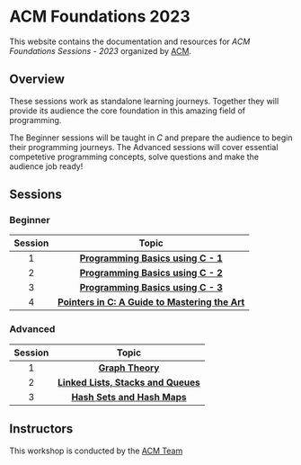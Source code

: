 # ACM Foundations 2023

This website contains the documentation and resources for *ACM Foundations Sessions - 2023* organized by [ACM](https://www.acmbpdc.org/).

## Overview

These sessions work as standalone learning journeys. Together they will provide its audience the core foundation in this amazing field of programming.

The Beginner sessions will be taught in *C* and prepare the audience to begin their programming journeys. The Advanced sessions will cover essential competetive programming concepts, solve questions and make the audience job ready!

## Sessions


### Beginner

| Session | Topic |
| :-----: |:-------------:|
| 1 | [**Programming Basics using C - 1**](./Beginner-1) |
| 2 | [**Programming Basics using C - 2**](./Beginner-2) |
| 3 | [**Programming Basics using C - 3**](./Beginner-3) |
| 4 | [**Pointers in C: A Guide to Mastering the Art**](./Beginner-4) |



### Advanced

| Session | Topic |
| :-----: |:-------------:|
| 1 | [**Graph Theory**](./Advanced-1) |
| 2 | [**Linked Lists, Stacks and Queues**](./Advanced-2) |
| 3 | [**Hash Sets and Hash Maps**](./Advanced-3) |


## Instructors

This workshop is conducted by the [ACM Team](https://www.acmbpdc.org/about)
